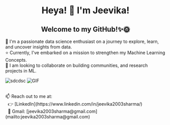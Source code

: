 <div align="center">
    <h1>Heya! 👋 I'm Jeevika!</h1>
    <h2>Welcome to my GitHub!✨🌞</h2>
</div>

🌱 I'm a passionate data science enthusiast on a journey to explore, learn, and uncover insights from data.<br>
⭐️ Currently, I've embarked on a mission to strengthen my Machine Learning Concepts.<br>
🤝 I am looking to collaborate on building communities, and research projects in ML.

![sdcdsc](https://miro.medium.com/v2/resize:fit:960/1*oJwImXIdksNBJ1ocRPNurg.gif)
<img src="https://miro.medium.com/v2/resize:fit:960/1*oJwImXIdksNBJ1ocRPNurg.gif" alt="GIF" />

<br>
📫 Reach out to me at:<br>
&nbsp;&nbsp;👉 [LinkedIn](https://www.linkedin.com/in/jeevika2003sharma/)<br>
&nbsp;&nbsp;📧 Gmail: [jeevika2003sharma@gmail.com](mailto:jeevika2003sharma@gmail.com)

<!---
JeevikaSharma/JeevikaSharma is a ✨ special ✨ repository because its `README.md` (this file) appears on your GitHub profile.
You can click the Preview link to take a look at your changes.
--->
